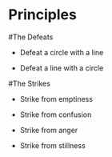 Principles
==========

#The Defeats

- Defeat a circle with a line

- Defeat a line with a circle

#The Strikes

- Strike from emptiness

- Strike from confusion

- Strike from anger

- Strike from stillness
